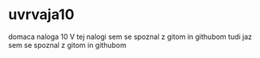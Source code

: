 # uvrvaja10
domaca naloga 10
V tej nalogi sem se spoznal z gitom in githubom
tudi jaz sem se spoznal z gitom in githubom
